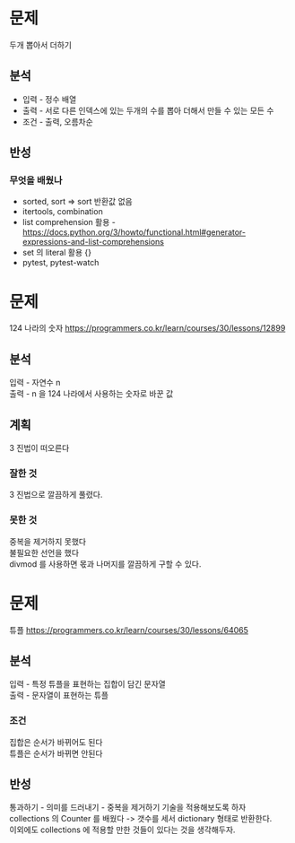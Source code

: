 # 문제 
두개 뽑아서 더하기
## 분석
- 입력 - 정수 배열
- 출력 - 서로 다른 인덱스에 있는 두개의 수를 뽑아 더해서 만들 수 있는 모든 수
- 조건 - 출력, 오름차순
## 반성
### 무엇을 배웠나
- sorted, sort => sort 반환값 없음
- itertools, combination
- list comprehension 활용 - https://docs.python.org/3/howto/functional.html#generator-expressions-and-list-comprehensions
- set 의 literal 활용 {}
- pytest, pytest-watch

# 문제
124 나라의 숫자
https://programmers.co.kr/learn/courses/30/lessons/12899
## 분석
입력 - 자연수 n  
출력 - n 을 124 나라에서 사용하는 숫자로 바꾼 값  
## 계획
3 진법이 떠오른다
### 잘한 것
3 진법으로 깔끔하게 풀렸다.
### 못한 것
중복을 제거하지 못했다  
불필요한 선언을 했다  
divmod 를 사용하면 몫과 나머지를 깔끔하게 구할 수 있다.  

# 문제
튜플
https://programmers.co.kr/learn/courses/30/lessons/64065
## 분석
입력 - 특정 튜플을 표현하는 집합이 담긴 문자열  
출력 - 문자열이 표현하는 튜플  
### 조건
집합은 순서가 바뀌어도 된다  
튜플은 순서가 바뀌면 안된다  
## 반성
통과하기 - 의미를 드러내기 - 중복을 제거하기 기술을 적용해보도록 하자  
collections 의 Counter 를 배웠다 -> 갯수를 세서 dictionary 형태로 반환한다.  
이외에도 collections 에 적용할 만한 것들이 있다는 것을 생각해두자.  
